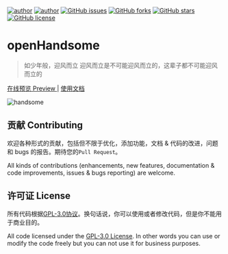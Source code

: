 [![author](https://img.shields.io/badge/author-Hewro-blue.svg?style=flat-square)](http://www.ihewro.xyz) 
[![author](https://img.shields.io/badge/author-idealclover-blue.svg?style=flat-square)](http://www.ihewro.xyz) 
[![GitHub issues](https://img.shields.io/github/issues/idealclover/typecho-theme-openHandsome.svg?style=flat-square)](https://github.com/idealclover/typecho-theme-openHandsome/issues)
[![GitHub forks](https://img.shields.io/github/forks/idealclover/typecho-theme-openHandsome.svg?style=flat-square)](https://github.com/idealclover/typecho-theme-openHandsome/network)
[![GitHub stars](https://img.shields.io/github/stars/idealclover/typecho-theme-openHandsome.svg?style=flat-square)](https://github.com/idealclover/typecho-theme-openHandsome/stargazers)
[![GitHub license](https://img.shields.io/badge/license-AGPL-blue.svg?style=flat-square)](https://raw.githubusercontent.com/idealclover/typecho-theme-openHandsome/master/LICENSE)

# openHandsome

> 如少年般，迎风而立
> 迎风而立是不可能迎风而立的，这辈子都不可能迎风而立的

[在线预览 Preview ](https://www.ihewro.com/archives/489/) | [使用文档](https://www.ihewro.com/archives/519/)

![handsome](https://ws1.sinaimg.cn/large/005HTDcGgy1fwcvikuxkcj30rs0hwq6v.jpg)

## 贡献 Contributing

欢迎各种形式的贡献，包括但不限于优化，添加功能，文档 & 代码的改进，问题和 bugs 的报告。期待您的`Pull Request`。

All kinds of contributions (enhancements, new features, documentation & code improvements, issues & bugs reporting) are welcome.

## 许可证 License 

所有代码根据[GPL-3.0协议](https://github.com/idealclover/typecho-theme-openHandsome/blob/master/LICENSE)。换句话说，你可以使用或者修改代码，但是你不能用于商业目的。

All code licensed under the [GPL-3.0 License](https://github.com/idealclover/typecho-theme-openHandsome/blob/master/LICENSE). In other words you can use or modify the code freely but you can not use it for business purposes.